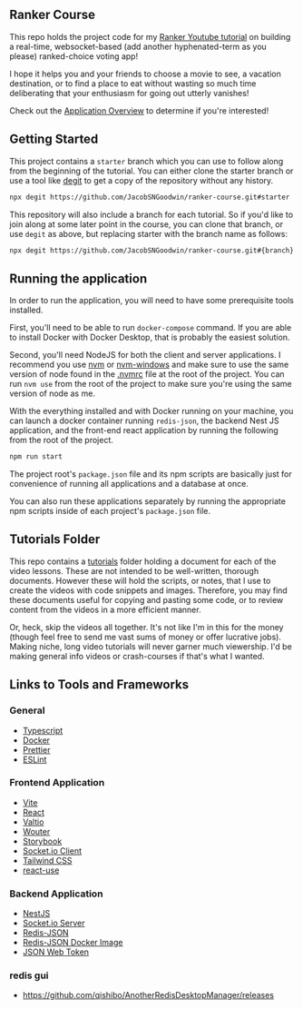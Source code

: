 ## Ranker Course

This repo holds the project code for my [Ranker Youtube tutorial](https://youtube.com/playlist?list=PLnrGn4P6C4P5J2rSSyiAyxZegws4SS8ey) on building a real-time, websocket-based (add another hyphenated-term as you please) ranked-choice voting app! 

I hope it helps you and your friends to choose a movie to see, a vacation destination, or to find a place to eat without wasting so much time deliberating that your enthusiasm for going out utterly vanishes!

Check out the [Application Overview](./tutorials/01-application-overview.md) to determine if you're interested!

## Getting Started

This project contains a `starter` branch which you can use to follow along from the beginning of the tutorial. You can either clone the starter branch or use a tool like [degit](https://github.com/Rich-Harris/degit) to get a copy of the repository without any history. 

```sh
npx degit https://github.com/JacobSNGoodwin/ranker-course.git#starter
```

This repository will also include a branch for each tutorial. So if you'd like to join along at some later point in the course, you can clone that branch, or use `degit` as above, but replacing starter with the branch name as follows:

```sh
npx degit https://github.com/JacobSNGoodwin/ranker-course.git#{branch}
```

## Running the application

In order to run the application, you will need to have some prerequisite tools installed. 

First, you'll need to be able to run `docker-compose` command. If you are able to install Docker with Docker Desktop, that is probably the easiest solution.

Second, you'll need NodeJS for both the client and server applications. I recommend you use [nvm](https://github.com/nvm-sh/nvm) or [nvm-windows](https://github.com/coreybutler/nvm-windows) and make sure to use the same version of node found in the [.nvmrc](/.nvmrc) file at the root of the project. You can run `nvm use` from the root of the project to make sure you're using the same version of node as me. 

With the everything installed and with Docker running on your machine, you can launch a docker container running `redis-json`, the backend Nest JS application, and the front-end react application by running the following from the root of the project.

```sh
npm run start
```

The project root's `package.json` file and its npm scripts are basically just for convenience of running all applications and a database at once.

You can also run these applications separately by running the appropriate npm scripts inside of each project's `package.json` file. 

## Tutorials Folder

This repo contains a [tutorials](tutorials) folder holding a document for each of the video lessons. These are not intended to be well-written, thorough documents. However these will hold the scripts, or notes, that I use to create the videos with code snippets and images. Therefore, you may find these documents useful for copying and pasting some code, or to review content from the videos in a more efficient manner. 

Or, heck, skip the videos all together. It's not like I'm in this for the money (though feel free to send me vast sums of money or offer lucrative jobs). Making niche, long video tutorials will never garner much viewership. I'd be making general info videos or crash-courses if that's what I wanted. 

## Links to Tools and Frameworks

### General
* [Typescript](https://www.typescriptlang.org/)
* [Docker](https://www.docker.com/products/docker-desktop)
* [Prettier](https://prettier.io/)
* [ESLint](https://eslint.org/docs/user-guide/getting-started)

### Frontend Application
* [Vite](https://vitejs.dev/)
* [React](https://reactjs.org/)
* [Valtio](https://github.com/pmndrs/valtio)
* [Wouter](https://github.com/molefrog/wouter)
* [Storybook](https://storybook.js.org/)
* [Socket.io Client](https://socket.io/docs/v4/client-api/)
* [Tailwind CSS](https://tailwindcss.com/)
* [react-use](https://github.com/streamich/react-use)

### Backend Application
* [NestJS](https://nestjs.com/)
* [Socket.io Server](https://socket.io/docs/v4/server-api/)
* [Redis-JSON](https://oss.redis.com/redisjson/)
* [Redis-JSON Docker Image](https://hub.docker.com/r/redislabs/rejson/)
* [JSON Web Token](https://jwt.io/)

### redis gui
- https://github.com/qishibo/AnotherRedisDesktopManager/releases